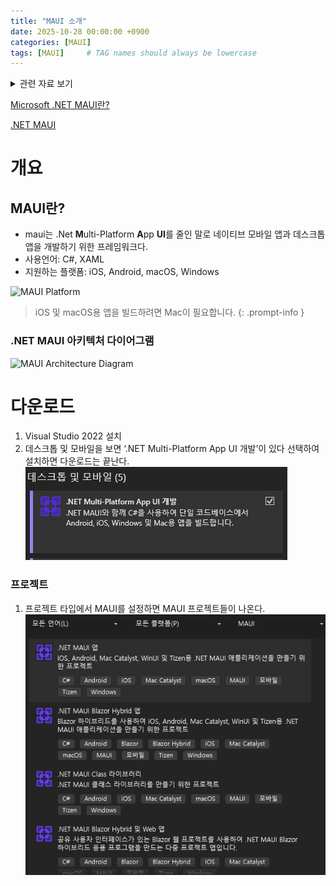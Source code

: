 ```yaml
---
title: "MAUI 소개"
date: 2025-10-28 00:00:00 +0900
categories: [MAUI]
tags: [MAUI]     # TAG names should always be lowercase
---
```

<details markdown="1">
<summary>관련 자료 보기</summary>

> 게임 개발을 하면서 늘어나는 데이터 테이블을 보기가 점점 어려워졌다. 그래서 '데이터를 눈에 보기 쉽게 하는 프로그램을 한 번 만들어보자'라는 생각을 하여, 어떤 프레임워크를 써볼까 고민이 되었다.
> 만드는데 오랜 시간을 들이고 싶지 않아서 C#언어가 지원되는 프레임워크를 사용하고 싶었다.  WPF나 MAUI 둘 중 고민하다가 자마린이라는 프레임워크가 기술 지원을 종료하며 MAUI로 바뀌었다는 소식을 찾고 궁금해져서 MAUI를 사용하게 되었다. 
>
> 출시된지 얼마 안된 프레임워크라 그런지 버그가 꽤 많다. 찾아보니 MAUI에 대한 평가는 별로 좋은 편은 아니였다. 그냥 React Native나 Flutter쓰는걸 추천하는 편.
> 
> 사용해보니까 사내 프로그램 같은거 개발할 때는 괜찮을 것 같다. 특히나 C#사용자가 많으면 빠르게 개발 가능 할 것 같다.
>
> 그리고 다양한 플랫폼을 지원한다는 점이 플러스다. iOS지원이 별로라고는 하지만 안하는 것 보단 좋겠지..
> 기왕 사용해봤으니 사용해본 기능 위주로 포스트를 해볼 생각이다.
>
> 이번에 포스트하려고 조사해보니 BlazorBindings.MAUI를 꽤나 사용하는 것 같다.
> [BlazorBindings MAUI](https://github.com/Dreamescaper/BlazorBindings.Maui)

</details>

[Microsoft .NET MAUI란?](https://learn.microsoft.com/ko-kr/dotnet/maui/what-is-maui?view=net-maui-9.0) 

[.NET MAUI](https://dotnet.microsoft.com/ko-kr/apps/maui)

# 개요
## MAUI란?
- maui는 .Net **M**ulti-Platform **A**pp **UI**를 줄인 말로 네이티브 모바일 앱과 데스크톱 앱을 개발하기 위한 프레임워크다.
- 사용언어: C#, XAML
- 지원하는 플랫폼: iOS, Android, macOS, Windows

![MAUI Platform](https://learn.microsoft.com/ko-kr/dotnet/maui/media/what-is-maui/maui-overview.png?view=net-maui-9.0.png)


> iOS 및 macOS용 앱을 빌드하려면 Mac이 필요합니다.
{: .prompt-info }

### .NET MAUI 아키텍처 다이어그램
![MAUI Architecture Diagram](https://learn.microsoft.com/ko-kr/dotnet/maui/media/what-is-maui/architecture-diagram.png?view=net-maui-9.0.png)

# 다운로드
1. Visual Studio 2022 설치
2. 데스크톱 및 모바일을 보면 ‘.NET Multi-Platform App UI 개발’이 있다 선택하여 설치하면 다운로드는 끝난다.
![Install MAUI](/assets/Images/InstallMAUI.png)

### 프로젝트
1. 프로젝트 타입에서 MAUI를 설정하면 MAUI 프로젝트들이 나온다.
![Project Type MAUI](/assets/Images/ProjectTypeMAUI.png)